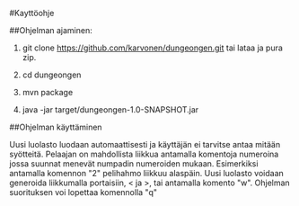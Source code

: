 #Kayttöohje

##Ohjelman ajaminen:

1. git clone https://github.com/karvonen/dungeongen.git tai lataa ja pura zip.

2. cd dungeongen

3. mvn package

4. java -jar target/dungeongen-1.0-SNAPSHOT.jar

##Ohjelman käyttäminen

Uusi luolasto luodaan automaattisesti ja käyttäjän ei tarvitse antaa mitään syötteitä. Pelaajan on mahdollista liikkua antamalla komentoja numeroina jossa suunnat menevät numpadin numeroiden mukaan. Esimerkiksi antamalla komennon "2" pelihahmo liikkuu alaspäin. Uusi luolasto voidaan generoida liikkumalla portaisiin, < ja >, tai antamalla komento "w". Ohjelman suorituksen voi lopettaa komennolla "q"


